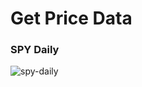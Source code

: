 # Get Price Data

### SPY Daily
![spy-daily](https://github.com/raybishun/scripts/tree/master/fin/py/spy_daily.jpg?raw=true)